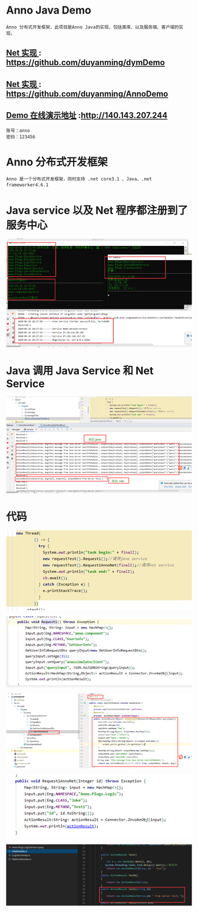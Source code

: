 # Anno Java Demo
    Anno 分布式开发框架，此项目是Anno Java的实现，包括类库、以及服务端、客户端的实现。
    
##  [Net 实现 ](https://github.com/duyanming/dymDemo) : https://github.com/duyanming/dymDemo

##  [Net 实现 ](https://github.com/duyanming/AnnoDemo) : https://github.com/duyanming/AnnoDemo
    
##  [Demo 在线演示地址](http://140.143.207.244) :http://140.143.207.244
    账号：anno
    密码：123456

# Anno 分布式开发框架

    Anno 是一个分布式开发框架，同时支持 .net core3.1 、Java、.net frameworker4.6.1

# Java service 以及 Net 程序都注册到了 服务中心
![第1步](./doc/1.jpg)

# Java 调用 Java Service 和 Net Service 

![第2步](./doc/2.png)

# 代码
![第3步](./doc/3.png)

![第4步](./doc/4.0.jpg)

![第4.1步](./doc/4.1.jpg)


![第5步](./doc/5.0.jpg)

![第5.1步](./doc/5.1.jpg)


